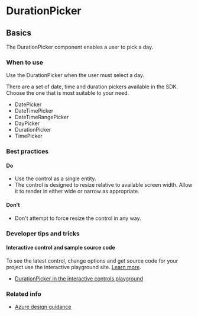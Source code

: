 ﻿# DurationPicker

 
<a name="basics"></a>
## Basics
The DurationPicker component enables a user to pick a day.



<!-- TODO get an IMAGE to embed here -->

<!-- TODO get an SAMPLE CODE to embed here -->

 
<a name="basics-when-to-use"></a>
### When to use
Use the DurationPicker when the user must select a day.

There are a set of date, time and duration pickers available in the SDK.  Choose the one that is most suitable to your need.
* DatePicker
* DateTimePicker
* DateTimeRangePicker
* DayPicker
* DurationPicker
* TimePicker



 
<a name="basics-best-practices"></a>
### Best practices


<a name="basics-best-practices-do"></a>
#### Do

* Use the control as a single entity.
* The control is designed to resize relative to available screen width. Allow it to render in either wide or narrow as appropriate.

<a name="basics-best-practices-don-t"></a>
#### Don&#39;t

* Don't attempt to force resize the control in any way.



 
<a name="basics-developer-tips-and-tricks"></a>
### Developer tips and tricks



<a name="basics-developer-tips-and-tricks-interactive-control-and-sample-source-code"></a>
#### Interactive control and sample source code
To see the latest control, change options and get source code for your project use the interactive playground site.  [Learn more](./top-extensions-controls-playground.md).

*  <a href="https://ms.portal.azure.com/?Microsoft_Azure_Playground=true#blade/Microsoft_Azure_Playground/ControlsIndexBlade/DurationPicker_create_Playground" target="_blank">DurationPicker in the interactive controls playground</a>

 

 
<a name="basics-related-info"></a>
### Related info

* [Azure design guidance](http://aka.ms/portalfx/design)


